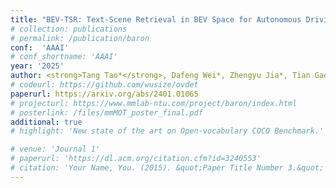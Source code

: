 ```yaml
---
title: "BEV-TSR: Text-Scene Retrieval in BEV Space for Autonomous Driving"
# collection: publications
# permalink: /publication/baron
conf:  'AAAI'
# conf_shortname: 'AAAI'
year: '2025'
author: <strong>Tang Tao*</strong>, Dafeng Wei*, Zhengyu Jia*, Tian Gao*, Changwei Cai, Chengkai Hou, Peng Jia, Kun Zhan, Haiyang Sun, Jingchen Fan, Yixing Zhao, Fu Liu, Xiaodan Liang, Xianpeng Lang, Yang Wang
# codeurl: https://github.com/wusize/ovdet
paperurl: https://arxiv.org/abs/2401.01065
# projecturl: https://www.mmlab-ntu.com/project/baron/index.html
# posterlink: /files/mmMOT_poster_final.pdf
additional: true
# highlight: 'New state of the art on Open-vocabulary COCO Benchmark.'

# venue: 'Journal 1'
# paperurl: 'https://dl.acm.org/citation.cfm?id=3240553'
# citation: 'Your Name, You. (2015). &quot;Paper Title Number 3.&quot; <i>Journal 1</i>. 1(3).'
---
```

